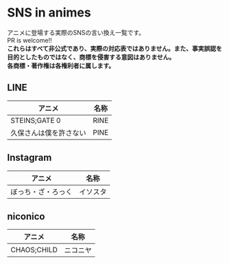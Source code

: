 # SNS in animes
アニメに登場する実際のSNSの言い換え一覧です。    
PR is welcome!!    
**これらはすべて非公式であり、実際の対応表ではありません。また、事実誤認を目的としたものではなく、商標を侵害する意図はありません。**    
**各商標・著作権は各権利者に属します。**

## LINE
|アニメ|名称|
|---|---|
|STEINS;GATE 0|RINE|
|久保さんは僕を許さない|PINE|

## Instagram
|アニメ|名称|
|---|---|
|ぼっち・ざ・ろっく|イソスタ|

## niconico
|アニメ|名称|
|---|---|
|CHAOS;CHILD|ニコニヤ|
